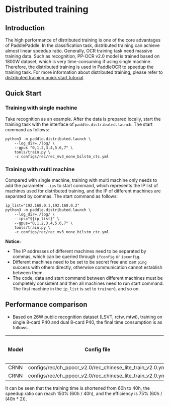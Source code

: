 # Distributed training

## Introduction

The high performance of distributed training is one of the core advantages of PaddlePaddle. In the classification task, distributed training can achieve almost linear speedup ratio. Generally, OCR training task need massive training data. Such as recognition, PP-OCR v2.0 model is trained based on 1800W dataset, which is very time-consuming if using single machine. Therefore, the distributed training is used in PaddleOCR to speedup the training task. For more information about distributed training, please refer to [distributed training quick start tutorial](https://fleet-x.readthedocs.io/en/latest/paddle_fleet_rst/parameter_server/ps_quick_start.html).

## Quick Start

### Training with single machine

Take recognition as an example. After the data is prepared locally, start the training task with the interface of `paddle.distributed.launch`. The start command as follows:

```shell
python3 -m paddle.distributed.launch \
    --log_dir=./log/ \
    --gpus "0,1,2,3,4,5,6,7" \
    tools/train.py \
    -c configs/rec/rec_mv3_none_bilstm_ctc.yml
```

### Training with multi machine

Compared with single machine, training with multi machine only needs to add the parameter `--ips` to start command, which represents the IP list of machines used for distributed training, and the IP of different machines are separated by commas. The start command as follows:

```shell
ip_list="192.168.0.1,192.168.0.2"
python3 -m paddle.distributed.launch \
    --log_dir=./log/ \
    --ips="${ip_list}" \
    --gpus="0,1,2,3,4,5,6,7" \
    tools/train.py \
    -c configs/rec/rec_mv3_none_bilstm_ctc.yml
```

**Notice:**
* The IP addresses of different machines need to be separated by commas, which can be queried through `ifconfig` or `ipconfig`.
* Different machines need to be set to be secret free and can `ping` success with others directly, otherwise communication cannot establish between them.
* The code, data and start command between different machines must be completely consistent and then all machines need to run start command. The first machine in the `ip_list` is set to `trainer0`, and so on.


## Performance comparison

* Based on 26W public recognition dataset (LSVT, rctw, mtwi), training on single 8-card P40 and dual 8-card P40, the final time consumption is as follows.

|   Model   |   Config file  |  Number of machines |   Number of GPUs per machine   |   Training time      | Recognition acc  | Speedup ratio |
| :-------: | :------------: |  :----------------: | :----------------------------: | :------------------: | :--------------: | :-----------: |
|   CRNN    |   configs/rec/ch_ppocr_v2.0/rec_chinese_lite_train_v2.0.yml   |   1          |  8  |  60h  |  66.7% | - |
|   CRNN    |   configs/rec/ch_ppocr_v2.0/rec_chinese_lite_train_v2.0.yml   |   2          |  8  |  40h  |  67.0% | 150% |

It can be seen that the training time is shortened from 60h to 40h, the speedup ratio can reach 150% (60h / 40h), and the efficiency is 75% (60h / (40h * 2)).
